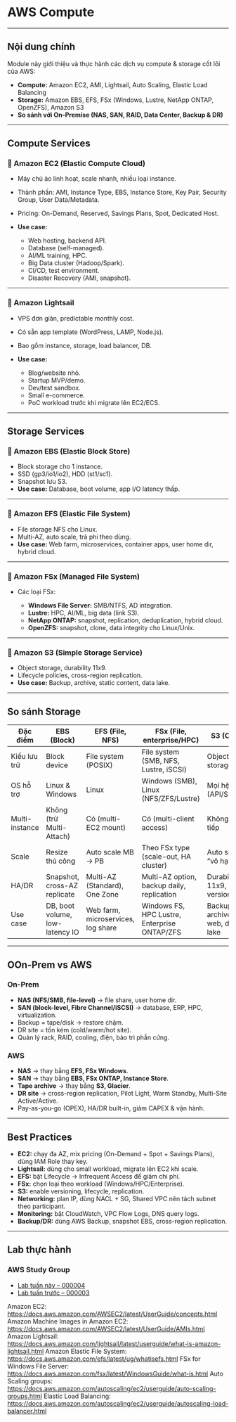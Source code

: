 
# AWS Compute 

---

## Nội dung chính

Module này giới thiệu và thực hành các dịch vụ compute & storage cốt lõi của AWS:

* **Compute:** Amazon EC2, AMI, Lightsail, Auto Scaling, Elastic Load Balancing
* **Storage:** Amazon EBS, EFS, FSx (Windows, Lustre, NetApp ONTAP, OpenZFS), Amazon S3
* **So sánh với On-Premise (NAS, SAN, RAID, Data Center, Backup & DR)**

---

## Compute Services

### 🔹 Amazon EC2 (Elastic Compute Cloud)

* Máy chủ ảo linh hoạt, scale nhanh, nhiều loại instance.
* Thành phần: AMI, Instance Type, EBS, Instance Store, Key Pair, Security Group, User Data/Metadata.
* Pricing: On-Demand, Reserved, Savings Plans, Spot, Dedicated Host.
* **Use case:**

  * Web hosting, backend API.
  * Database (self-managed).
  * AI/ML training, HPC.
  * Big Data cluster (Hadoop/Spark).
  * CI/CD, test environment.
  * Disaster Recovery (AMI, snapshot).

---

### 🔹 Amazon Lightsail

* VPS đơn giản, predictable monthly cost.
* Có sẵn app template (WordPress, LAMP, Node.js).
* Bao gồm instance, storage, load balancer, DB.
* **Use case:**

  * Blog/website nhỏ.
  * Startup MVP/demo.
  * Dev/test sandbox.
  * Small e-commerce.
  * PoC workload trước khi migrate lên EC2/ECS.

---

## Storage Services

### 🔹 Amazon EBS (Elastic Block Store)

* Block storage cho 1 instance.
* SSD (gp3/io1/io2), HDD (st1/sc1).
* Snapshot lưu S3.
* **Use case:** Database, boot volume, app I/O latency thấp.

---

### 🔹 Amazon EFS (Elastic File System)

* File storage NFS cho Linux.
* Multi-AZ, auto scale, trả phí theo dùng.
* **Use case:** Web farm, microservices, container apps, user home dir, hybrid cloud.

---

### 🔹 Amazon FSx (Managed File System)

* Các loại FSx:

  * **Windows File Server:** SMB/NTFS, AD integration.
  * **Lustre:** HPC, AI/ML, big data (link S3).
  * **NetApp ONTAP:** snapshot, replication, deduplication, hybrid cloud.
  * **OpenZFS:** snapshot, clone, data integrity cho Linux/Unix.

---

### 🔹 Amazon S3 (Simple Storage Service)

* Object storage, durability 11x9.
* Lifecycle policies, cross-region replication.
* **Use case:** Backup, archive, static content, data lake.

---

## So sánh Storage

| Đặc điểm       | **EBS** (Block)                 | **EFS** (File, NFS)                | **FSx** (File, enterprise/HPC)               | **S3** (Object)                        |
| -------------- | ------------------------------- | ---------------------------------- | -------------------------------------------- | -------------------------------------- |
| Kiểu lưu trữ   | Block device                    | File system (POSIX)                | File system (SMB, NFS, Lustre, iSCSI)        | Object storage                         |
| OS hỗ trợ      | Linux & Windows                 | Linux                              | Windows (SMB), Linux (NFS/ZFS/Lustre)        | Mọi hệ (API/SDK/CLI)                   |
| Multi-instance | Không (trừ Multi-Attach)        | Có (multi-EC2 mount)               | Có (multi-client access)                     | Không trực tiếp                        |
| Scale          | Resize thủ công                 | Auto scale MB → PB                 | Theo FSx type (scale-out, HA cluster)        | Auto scale “vô hạn”                    |
| HA/DR          | Snapshot, cross-AZ replicate    | Multi-AZ (Standard), One Zone      | Multi-AZ option, backup daily, replication   | Durability 11x9, CRR, versioning       |
| Use case       | DB, boot volume, low-latency IO | Web farm, microservices, log share | Windows FS, HPC Lustre, Enterprise ONTAP/ZFS | Backup, archive, static web, data lake |

---

## OOn-Prem vs AWS

### On-Prem

* **NAS (NFS/SMB, file-level)** → file share, user home dir.
* **SAN (block-level, Fibre Channel/iSCSI)** → database, ERP, HPC, virtualization.
* Backup = tape/disk → restore chậm.
* DR site = tốn kém (cold/warm/hot site).
* Quản lý rack, RAID, cooling, điện, bảo trì phần cứng.

### AWS

* **NAS** → thay bằng **EFS, FSx Windows**.
* **SAN** → thay bằng **EBS, FSx ONTAP, Instance Store**.
* **Tape archive** → thay bằng **S3, Glacier**.
* **DR site** → cross-region replication, Pilot Light, Warm Standby, Multi-Site Active/Active.
* Pay-as-you-go (OPEX), HA/DR built-in, giảm CAPEX & vận hành.

---

## Best Practices

* **EC2:** chạy đa AZ, mix pricing (On-Demand + Spot + Savings Plans), dùng IAM Role thay key.
* **Lightsail:** dùng cho small workload, migrate lên EC2 khi scale.
* **EFS:** bật Lifecycle → Infrequent Access để giảm chi phí.
* **FSx:** chọn loại theo workload (Windows/HPC/Enterprise).
* **S3:** enable versioning, lifecycle, replication.
* **Networking:** plan IP, dùng NACL + SG, Shared VPC nên tách subnet theo participant.
* **Monitoring:** bật CloudWatch, VPC Flow Logs, DNS query logs.
* **Backup/DR:** dùng AWS Backup, snapshot EBS, cross-region replication.

---

## Lab thực hành

### AWS Study Group

* [Lab tuần này – 000004](https://000004.awsstudygroup.com/vi/)
* [Lab tuần trước – 000003](https://000003.awsstudygroup.com/vi/)

Amazon EC2: https://docs.aws.amazon.com/AWSEC2/latest/UserGuide/concepts.html
Amazon Machine Images in Amazon EC2: https://docs.aws.amazon.com/AWSEC2/latest/UserGuide/AMIs.html
Amazon Lightsail: https://docs.aws.amazon.com/lightsail/latest/userguide/what-is-amazon-lightsail.html
Amazon Elastic File System: https://docs.aws.amazon.com/efs/latest/ug/whatisefs.html
FSx for Windows File Server: https://docs.aws.amazon.com/fsx/latest/WindowsGuide/what-is.html
Auto Scaling groups: https://docs.aws.amazon.com/autoscaling/ec2/userguide/auto-scaling-groups.html
Elastic Load Balancing: https://docs.aws.amazon.com/autoscaling/ec2/userguide/autoscaling-load-balancer.html

